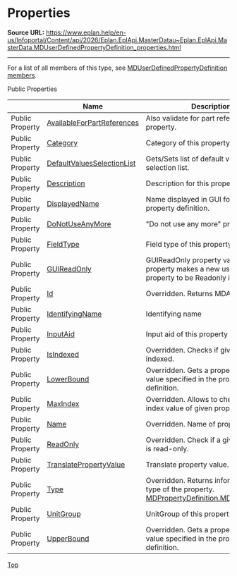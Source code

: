 # Properties

**Source URL:** https://www.eplan.help/en-us/Infoportal/Content/api/2026/Eplan.EplApi.MasterDatau~Eplan.EplApi.MasterData.MDUserDefinedPropertyDefinition_properties.html

---

For a list of all members of this type, see [MDUserDefinedPropertyDefinition members](Eplan.EplApi.MasterDatau~Eplan.EplApi.MasterData.MDUserDefinedPropertyDefinition_members.html).

Public Properties

|  | Name | Description |
| --- | --- | --- |
| Public Property | [AvailableForPartReferences](Eplan.EplApi.MasterDatau~Eplan.EplApi.MasterData.MDUserDefinedPropertyDefinition~AvailableForPartReferences.html) | Also validate for part references property. |
| Public Property | [Category](Eplan.EplApi.MasterDatau~Eplan.EplApi.MasterData.MDUserDefinedPropertyDefinition~Category.html) | Category of this property definition. |
| Public Property | [DefaultValuesSelectionList](Eplan.EplApi.MasterDatau~Eplan.EplApi.MasterData.MDUserDefinedPropertyDefinition~DefaultValuesSelectionList.html) | Gets/Sets list of default values for selection list. |
| Public Property | [Description](Eplan.EplApi.MasterDatau~Eplan.EplApi.MasterData.MDUserDefinedPropertyDefinition~Description.html) | Description for this property definition. |
| Public Property | [DisplayedName](Eplan.EplApi.MasterDatau~Eplan.EplApi.MasterData.MDUserDefinedPropertyDefinition~DisplayedName.html) | Name displayed in GUI for this property definition. |
| Public Property | [DoNotUseAnyMore](Eplan.EplApi.MasterDatau~Eplan.EplApi.MasterData.MDUserDefinedPropertyDefinition~DoNotUseAnyMore.html) | "Do not use any more" property. |
| Public Property | [FieldType](Eplan.EplApi.MasterDatau~Eplan.EplApi.MasterData.MDUserDefinedPropertyDefinition~FieldType.html) | Field type of this property definition. |
| Public Property | [GUIReadOnly](Eplan.EplApi.MasterDatau~Eplan.EplApi.MasterData.MDUserDefinedPropertyDefinition~GUIReadOnly.html) | GUIReadOnly property value. This property makes a new user-defined property to be Readonly in GUI. |
| Public Property | [Id](Eplan.EplApi.MasterDatau~Eplan.EplApi.MasterData.MDUserDefinedPropertyDefinition~Id.html) | Overridden. Returns MDAnyPropertyId. |
| Public Property | [IdentifyingName](Eplan.EplApi.MasterDatau~Eplan.EplApi.MasterData.MDUserDefinedPropertyDefinition~IdentifyingName.html) | Identifying name |
| Public Property | [InputAid](Eplan.EplApi.MasterDatau~Eplan.EplApi.MasterData.MDUserDefinedPropertyDefinition~InputAid.html) | Input aid of this property definition. |
| Public Property | [IsIndexed](Eplan.EplApi.MasterDatau~Eplan.EplApi.MasterData.MDUserDefinedPropertyDefinition~IsIndexed.html) | Overridden. Checks if given property is indexed. |
| Public Property | [LowerBound](Eplan.EplApi.MasterDatau~Eplan.EplApi.MasterData.MDUserDefinedPropertyDefinition~LowerBound.html) | Overridden. Gets a property's minimal value specified in the property's definition. |
| Public Property | [MaxIndex](Eplan.EplApi.MasterDatau~Eplan.EplApi.MasterData.MDUserDefinedPropertyDefinition~MaxIndex.html) | Overridden. Allows to check maximal index value of given property. |
| Public Property | [Name](Eplan.EplApi.MasterDatau~Eplan.EplApi.MasterData.MDUserDefinedPropertyDefinition~Name.html) | Overridden. Name of property. |
| Public Property | [ReadOnly](Eplan.EplApi.MasterDatau~Eplan.EplApi.MasterData.MDUserDefinedPropertyDefinition~ReadOnly.html) | Overridden. Check if a given property is read-only. |
| Public Property | [TranslatePropertyValue](Eplan.EplApi.MasterDatau~Eplan.EplApi.MasterData.MDUserDefinedPropertyDefinition~TranslatePropertyValue.html) | Translate property value. |
| Public Property | [Type](Eplan.EplApi.MasterDatau~Eplan.EplApi.MasterData.MDUserDefinedPropertyDefinition~Type.html) | Overridden. Returns information about type of the property. [MDPropertyDefinition.MDPropertyType](Eplan.EplApi.MasterDatau~Eplan.EplApi.MasterData.MDPropertyDefinition+MDPropertyType.html) |
| Public Property | [UnitGroup](Eplan.EplApi.MasterDatau~Eplan.EplApi.MasterData.MDUserDefinedPropertyDefinition~UnitGroup.html) | UnitGroup of this property definition. |
| Public Property | [UpperBound](Eplan.EplApi.MasterDatau~Eplan.EplApi.MasterData.MDUserDefinedPropertyDefinition~UpperBound.html) | Overridden. Gets a property's maximal value specified in the property's definition. |

[Top](#top)
